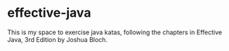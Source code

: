 # effective-java
This is my space to exercise java katas, following the chapters in Effective Java, 3rd Edition by Joshua Bloch.

